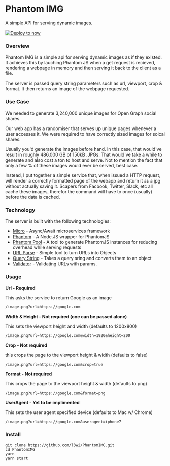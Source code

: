 # Phantom IMG

A simple API for serving dynamic images.

[![Deploy to now](https://deploy.now.sh/static/button.svg)](https://deploy.now.sh/?repo=https://github.com/l3wi/PhantomIMG)

### Overview

Phantom IMG is a simple api for serving dynamic images as if they existed. It achieves this by lauching Phantom JS when a get request is recieved, rendering a webpage in memory and then serving it back to the client as a file.

The server is passed query string parameters such as url, viewport, crop & format. It then returns an image of the webpage requested.

### Use Case

We needed to generate 3,240,000 unique images for Open Graph social shares. 

Our web app has a randomiser that serves up unique pages whenever a user accesses it. We were required to have correctly sized images for soical shares.

Usually you'd generate the images before hand. In this case, that would've result in roughly 486,000 GB of 150kB .JPGs. That would've take a while to generate and also cost a ton to host and serve. Not to mention the fact that only a few % of these images would ever be served, best case.

Instead, I put together a simple service that, when issued a HTTP request, will render a correctly formatted page of the webapp and return it as a jpg without actually saving it. Scapers from Facbook, Twitter, Slack, etc all cache these images, therefor the command will have to once (usually) before the data is cached.

### Technology

The server is built with the following technologies:

- [Micro](https://github.com/zeit/micro) - Async/Await microservices framework
- [Phantom](https://github.com/amir20/phantomjs-node) - A Node.JS wrapper for PhantomJS
- [Phantom Pool](https://github.com/binded/phantom-pool) - A tool to generate PhantomJS instances for reducing overhead while serving requests
- [URL Parse](https://github.com/unshiftio/url-parse) - Simple tool to turn URLs into Objects
- [Query String](https://github.com/sindresorhus/query-string) - Takes a query sring and converts them to an object
- [Validator](https://github.com/chriso/validator.js) - Validating URLs with params.



### Usage

**Url - Required**

This asks the service to return Google as an image

`/image.png?url=https://google.com `



**Width & Height - Not required (one can be passed alone)**

This sets the viewport height and width (defaults to 1200x800)

`/image.png?url=https://google.com&width=1920&height=200`



**Crop - Not required**

this crops the page to the viewport height & width (defaults to false)

`/image.png?url=https://google.com&crop=true`



**Format - Not required**

This crops the page to the viewport height & width (defaults to png)

`/image.png?url=https://google.com&format=png`


**UserAgent - Yet to be implimented**

This sets the user agent specified device (defaults to Mac w/ Chrome)

`/image.png?url=https://google.com&useragent=iphone7`

### Install

``` 
git clone https://github.com/l3wi/PhantomIMG.git
cd PhantomIMG
yarn
yarn start
```

